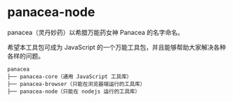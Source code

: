 # panacea-node

panacea（灵丹妙药）以希腊万能药女神 Panacea 的名字命名。

希望本工具包可成为 JavaScript 的一个万能工具包，并且能够帮助大家解决各种各样的问题。

```
panacea
├── panacea-core（通用 JavaScript 工具库）
├── panacea-browser（只能在浏览器端运行的工具库）
├── panacea-node（只能在 nodejs 运行的工具库）
```
